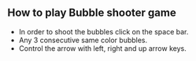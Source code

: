 ## How to play Bubble shooter game
- In order to shoot the bubbles click on the space bar.
- Any 3 consecutive  same color bubbles.
- Control the arrow  with left, right and up arrow keys. 
